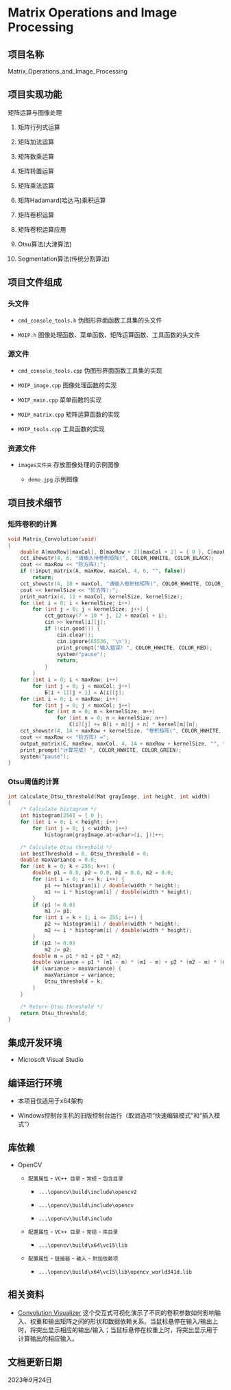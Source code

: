 # Matrix Operations and Image Processing

## 项目名称

Matrix_Operations_and_Image_Processing

## 项目实现功能

矩阵运算与图像处理

1. 矩阵行列式运算

1. 矩阵加法运算

1. 矩阵数乘运算

1. 矩阵转置运算

1. 矩阵乘法运算

1. 矩阵Hadamard(哈达马)乘积运算

1. 矩阵卷积运算

1. 矩阵卷积运算应用

1. Otsu算法(大津算法)

1. Segmentation算法(传统分割算法)

## 项目文件组成

### 头文件

* `cmd_console_tools.h`
伪图形界面函数工具集的头文件

* `MOIP.h`
图像处理函数、菜单函数、矩阵运算函数、工具函数的头文件

### 源文件

* `cmd_console_tools.cpp`
伪图形界面函数工具集的实现

* `MOIP_image.cpp`
图像处理函数的实现

* `MOIP_main.cpp`
菜单函数的实现

* `MOIP_matrix.cpp`
矩阵运算函数的实现

* `MOIP_tools.cpp`
工具函数的实现

### 资源文件

* `images文件夹`
存放图像处理的示例图像

  * `demo.jpg`
  示例图像

## 项目技术细节

### 矩阵卷积的计算

```cpp
void Matrix_Convolution(void)
{
    double A[maxRow][maxCol], B[maxRow + 2][maxCol + 2] = { 0 }, C[maxRow][maxCol] = { 0 }, kernel[kernelSize][kernelSize];
    cct_showstr(4, 6, "请输入待卷积矩阵(", COLOR_HWHITE, COLOR_BLACK);
    cout << maxRow << "阶方阵):";
    if (!input_matrix(A, maxRow, maxCol, 4, 6, "", false))
        return;
    cct_showstr(4, 10 + maxCol, "请输入卷积核矩阵(", COLOR_HWHITE, COLOR_BLACK);
    cout << kernelSize << "阶方阵):";
    print_matrix(4, 11 + maxCol, kernelSize, kernelSize);
    for (int i = 0; i < kernelSize; i++)
        for (int j = 0; j < kernelSize; j++) {
            cct_gotoxy(7 + 10 * j, 12 + maxCol + i);
            cin >> kernel[i][j];
            if (!cin.good()) {
                cin.clear();
                cin.ignore(65536, '\n');
                print_prompt("输入错误! ", COLOR_HWHITE, COLOR_RED);
                system("pause");
                return;
            }
        }
    for (int i = 0; i < maxRow; i++)
        for (int j = 0; j < maxCol; j++)
            B[i + 1][j + 1] = A[i][j];
    for (int i = 0; i < maxRow; i++)
        for (int j = 0; j < maxCol; j++)
            for (int m = 0; m < kernelSize; m++)
                for (int n = 0; n < kernelSize; n++)
                    C[i][j] += B[i + m][j + n] * kernel[m][n];
    cct_showstr(4, 14 + maxRow + kernelSize, "卷积矩阵(", COLOR_HWHITE, COLOR_BLACK);
    cout << maxRow << "阶方阵) =";
    output_matrix(C, maxRow, maxCol, 4, 14 + maxRow + kernelSize, "", false);
    print_prompt("计算完成! ", COLOR_HWHITE, COLOR_GREEN);
    system("pause");
}
```

### Otsu阈值的计算

```cpp
int calculate_Otsu_threshold(Mat grayImage, int height, int width)
{
    /* Calculate histogram */
    int histogram[256] = { 0 };
    for (int i = 0; i < height; i++)
        for (int j = 0; j < width; j++)
            histogram[grayImage.at<uchar>(i, j)]++;

    /* Calculate Otsu threshold */
    int bestThreshold = 0, Otsu_threshold = 0;
    double maxVariance = 0.0;
    for (int k = 0; k < 256; k++) {
        double p1 = 0.0, p2 = 0.0, m1 = 0.0, m2 = 0.0;
        for (int i = 0; i <= k; i++) {
            p1 += histogram[i] / double(width * height);
            m1 += i * histogram[i] / double(width * height);
        }
        if (p1 != 0.0)
            m1 /= p1;
        for (int i = k + 1; i <= 255; i++) {
            p2 += histogram[i] / double(width * height);
            m2 += i * histogram[i] / double(width * height);
        }
        if (p2 != 0.0)
            m2 /= p2;
        double m = p1 * m1 + p2 * m2;
        double variance = p1 * (m1 - m) * (m1 - m) + p2 * (m2 - m) * (m2 - m);
        if (variance > maxVariance) {
            maxVariance = variance;
            Otsu_threshold = k;
        }
    }

    /* Return Otsu threshold */
    return Otsu_threshold;
}
```

## 集成开发环境

* Microsoft Visual Studio

## 编译运行环境

* 本项目仅适用于x64架构

* Windows控制台主机的旧版控制台运行（取消选项“快速编辑模式”和“插入模式”）

## 库依赖

* OpenCV

  * `配置属性` - `VC++ 目录` - `常规` - `包含目录`

    * `...\opencv\build\include\opencv2`

    * `...\opencv\build\include\opencv`

    * `...\opencv\build\include`

  * `配置属性` - `VC++ 目录` - `常规` - `库目录`

    * `...\opencv\build\x64\vc15\lib`

  * `配置属性` - `链接器` - `输入` - `附加依赖项`

    * `...\opencv\build\x64\vc15\lib\opencv_world341d.lib`

## 相关资料

* [Convolution Visualizer](https://ezyang.github.io/convolution-visualizer/index.html)
这个交互式可视化演示了不同的卷积参数如何影响输入、权重和输出矩阵之间的形状和数据依赖关系。当鼠标悬停在输入/输出上时，将突出显示相应的输出/输入；当鼠标悬停在权重上时，将突出显示用于计算输出的相应输入。

## 文档更新日期

2023年9月24日